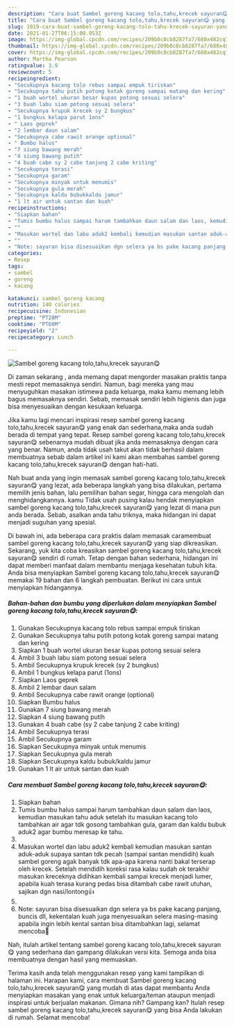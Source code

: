 ```yaml
---
description: "Cara buat Sambel goreng kacang tolo,tahu,krecek sayuran😋 yang nikmat dan Mudah Dibuat"
title: "Cara buat Sambel goreng kacang tolo,tahu,krecek sayuran😋 yang nikmat dan Mudah Dibuat"
slug: 1019-cara-buat-sambel-goreng-kacang-tolo-tahu-krecek-sayuran-yang-nikmat-dan-mudah-dibuat
date: 2021-01-27T06:15:00.953Z
image: https://img-global.cpcdn.com/recipes/209b0c0cb8287fa7/680x482cq70/sambel-goreng-kacang-tolotahukrecek-sayuran😋-foto-resep-utama.jpg
thumbnail: https://img-global.cpcdn.com/recipes/209b0c0cb8287fa7/680x482cq70/sambel-goreng-kacang-tolotahukrecek-sayuran😋-foto-resep-utama.jpg
cover: https://img-global.cpcdn.com/recipes/209b0c0cb8287fa7/680x482cq70/sambel-goreng-kacang-tolotahukrecek-sayuran😋-foto-resep-utama.jpg
author: Martha Pearson
ratingvalue: 3.9
reviewcount: 5
recipeingredient:
- "Secukupnya kacang tolo rebus sampai empuk tiriskan"
- "Secukupnya tahu putih potong kotak goreng sampai matang dan kering"
- "1 buah wortel ukuran besar kupas potong sesuai selera"
- "3 buah labu siam potong sesuai selera"
- "Secukupnya krupuk krecek sy 2 bungkus"
- "1 bungkus kelapa parut 1ons"
- " Laos geprek"
- "2 lembar daun salam"
- "Secukupnya cabe rawit orange optional"
- " Bumbu halus"
- "7 siung bawang merah"
- "4 siung bawang putih"
- "4 buah cabe sy 2 cabe tanjung 2 cabe kriting"
- "Secukupnya terasi"
- "Secukupnya garam"
- "Secukupnya minyak untuk menumis"
- "Secukupnya gula merah"
- "Secukupnya kaldu bubukkaldu jamur"
- "1 lt air untuk santan dan kuah"
recipeinstructions:
- "Siapkan bahan"
- "Tumis bumbu halus sampai harum tambahkan daun salam dan laos, kemudian masukan tahu aduk setelah itu masukan kacang tolo tambahkan air agar tdk gosong tambahkan gula, garam dan kaldu bubuk aduk2 agar bumbu meresap ke tahu."
- ""
- "Masukan wortel dan labu aduk2 kembali kemudian masukan santan aduk-aduk supaya santan tdk pecah (sampai santan mendidih) kuah sambel goreng agak banyak tdk apa-apa karena nanti bakal terserap oleh krecek. Setelah mendidih koreksi rasa kalau sudah ok terakhir masukan kreceknya didihkan kembali sampai krecek menjadi lumer, apabila kuah terasa kurang pedas bisa ditambah cabe rawit utuhan, sajikan dgn nasi/lontong👍"
- ""
- "Note: sayuran bisa disesuaikan dgn selera ya bs pake kacang panjang, buncis dll, kekentalan kuah juga menyesuaikan selera masing-masing apabila ingin lebih kental santan bisa ditambahkan lagi, selamat mencoba🙏"
categories:
- Resep
tags:
- sambel
- goreng
- kacang

katakunci: sambel goreng kacang 
nutrition: 140 calories
recipecuisine: Indonesian
preptime: "PT28M"
cooktime: "PT60M"
recipeyield: "2"
recipecategory: Lunch

---
```



![Sambel goreng kacang tolo,tahu,krecek sayuran😋](https://img-global.cpcdn.com/recipes/209b0c0cb8287fa7/680x482cq70/sambel-goreng-kacang-tolotahukrecek-sayuran😋-foto-resep-utama.jpg)

Di zaman  sekarang , anda memang dapat mengorder masakan praktis tanpa mesti repot memasaknya sendiri. Namun, bagi mereka yang mau menyuguhkan masakan istimewa pada keluarga, maka kamu memang lebih bagus memasaknya sendiri. Sebab, memasak sendiri lebih higienis dan juga bisa menyesuaikan dengan kesukaan keluarga.

Jika kamu lagi mencari inspirasi resep sambel goreng kacang tolo,tahu,krecek sayuran😋 yang enak dan sederhana,maka anda sudah berada di tempat yang tepat. Resep sambel goreng kacang tolo,tahu,krecek sayuran😋  sebenarnya mudah dibuat jika anda memasaknya dengan cara yang benar. Namun, anda tidak usah takut akan tidak berhasil dalam membuatnya 
sebab dalam artikel ini kami akan membahas sambel goreng kacang tolo,tahu,krecek sayuran😋 dengan hati-hati.  



Nah buat anda yang ingin memasak sambel goreng kacang tolo,tahu,krecek sayuran😋 yang lezat, ada beberapa langkah yang bisa dilakukan, pertama memilih jenis bahan, lalu pemilihan bahan segar, hingga cara mengolah dan menghidangkannya. kamu Tidak usah pusing kalau hendak menyiapkan sambel goreng kacang tolo,tahu,krecek sayuran😋 yang lezat di mana pun anda berada. Sebab, asalkan anda  tahu triknya, maka hidangan ini dapat menjadi suguhan yang spesial.

Di bawah ini, ada beberapa cara praktis  dalam memasak caramembuat sambel goreng kacang tolo,tahu,krecek sayuran😋 yang siap dikreasikan. Sekarang, yuk kita coba kreasikan sambel goreng kacang tolo,tahu,krecek sayuran😋 sendiri di rumah. Tetap dengan bahan sederhana, hidangan ini dapat memberi manfaat dalam membantu menjaga kesehatan tubuh kita. Anda bisa menyiapkan Sambel goreng kacang tolo,tahu,krecek sayuran😋 memakai 19 bahan dan 6 langkah pembuatan. Berikut ini cara untuk menyiapkan hidangannya.

<!--inarticleads1-->

##### Bahan-bahan dan bumbu yang diperlukan dalam menyiapkan Sambel goreng kacang tolo,tahu,krecek sayuran😋:

1. Gunakan Secukupnya kacang tolo rebus sampai empuk tiriskan
1. Gunakan Secukupnya tahu putih potong kotak goreng sampai matang dan kering
1. Siapkan 1 buah wortel ukuran besar kupas potong sesuai selera
1. Ambil 3 buah labu siam potong sesuai selera
1. Ambil Secukupnya krupuk krecek (sy 2 bungkus)
1. Ambil 1 bungkus kelapa parut (1ons)
1. Siapkan  Laos geprek
1. Ambil 2 lembar daun salam
1. Ambil Secukupnya cabe rawit orange (optional)
1. Siapkan  Bumbu halus
1. Gunakan 7 siung bawang merah
1. Siapkan 4 siung bawang putih
1. Gunakan 4 buah cabe (sy 2 cabe tanjung 2 cabe kriting)
1. Ambil Secukupnya terasi
1. Ambil Secukupnya garam
1. Siapkan Secukupnya minyak untuk menumis
1. Siapkan Secukupnya gula merah
1. Siapkan Secukupnya kaldu bubuk/kaldu jamur
1. Gunakan 1 lt air untuk santan dan kuah




<!--inarticleads2-->

##### Cara membuat Sambel goreng kacang tolo,tahu,krecek sayuran😋:

1. Siapkan bahan
1. Tumis bumbu halus sampai harum tambahkan daun salam dan laos, kemudian masukan tahu aduk setelah itu masukan kacang tolo tambahkan air agar tdk gosong tambahkan gula, garam dan kaldu bubuk aduk2 agar bumbu meresap ke tahu.
1. 
1. Masukan wortel dan labu aduk2 kembali kemudian masukan santan aduk-aduk supaya santan tdk pecah (sampai santan mendidih) kuah sambel goreng agak banyak tdk apa-apa karena nanti bakal terserap oleh krecek. Setelah mendidih koreksi rasa kalau sudah ok terakhir masukan kreceknya didihkan kembali sampai krecek menjadi lumer, apabila kuah terasa kurang pedas bisa ditambah cabe rawit utuhan, sajikan dgn nasi/lontong👍
1. 
1. Note: sayuran bisa disesuaikan dgn selera ya bs pake kacang panjang, buncis dll, kekentalan kuah juga menyesuaikan selera masing-masing apabila ingin lebih kental santan bisa ditambahkan lagi, selamat mencoba🙏




Nah, itulah artikel tentang  sambel goreng kacang tolo,tahu,krecek sayuran😋  yang sederhana dan gampang dilakukan versi kita. Semoga anda bisa membuatnya dengan hasil yang memuaskan. 

Terima kasih anda telah menggunakan resep yang kami tampilkan di halaman ini. Harapan kami, cara membuat  Sambel goreng kacang tolo,tahu,krecek sayuran😋 yang mudah di atas dapat membantu Anda menyiapkan masakan yang enak untuk keluarga/teman ataupun menjadi inspirasi untuk berjualan makanan. Gimana nih? Gampang kan? Itulah resep sambel goreng kacang tolo,tahu,krecek sayuran😋 yang bisa Anda lakukan di rumah. Selamat mencoba!

